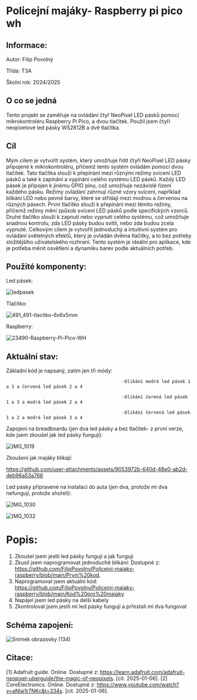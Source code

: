 # Policejní majáky- Raspberry pi pico wh

## Informace: 

Autor: Filip Povolný

Třída: T3A

Školní rok: 2024/2025

## O co se jedná

Tento projekt se zaměřuje na ovládání čtyř NeoPixel LED pásků pomocí mikrokontroléru Raspberry Pi Pico, a dvou tlačítek. Použil jsem čtyři neopixelové led pásky WS2812B a dvě tlačítka.

## Cíl

Mým cílem je vytvořit systém, který umožňuje řídit čtyři NeoPixel LED pásky připojené k mikrokontroléru, přičemž tento systém ovládám pomocí dvou tlačítek. Tato tlačítka slouží k přepínání mezi různými režimy svícení LED pásků a také k zapínání a vypínání celého systému LED pásků. Každý LED pásek je připojen k jinému GPIO pinu, což umožňuje nezávislé řízení každého pásku. Režimy ovládání zahrnují různé vzory svícení, například blikání LED nebo pevné barvy, které se střídají mezi modrou a červenou na různých pásech. První tlačítko slouží k přepínání mezi těmito režimy, přičemž režimy mění způsob svícení LED pásků podle specifických vzorců. Druhé tlačítko slouží k zapnutí nebo vypnutí celého systému, což umožňuje snadnou kontrolu, zda LED pásky budou svítit, nebo zda budou zcela vypnuté. Celkovým cílem je vytvořit jednoduchý a intuitivní systém pro ovládání světelných efektů, který je ovládán dvěma tlačítky, a to bez potřeby složitějšího uživatelského rozhraní. Tento systém je ideální pro aplikace, kde je potřeba měnit osvětlení a dynamiku barev podle aktuálních potřeb.

## Použité komponenty: 
Led pásek:

![ledpasek](https://github.com/user-attachments/assets/7038b9df-7b9b-4bf3-ba79-3a7c936efe83)

Tlačítko:

![491_491-tlacitko-6x6x5mm](https://github.com/user-attachments/assets/95909073-9334-48d3-a901-f5d6f2b0cccd)

Raspberry: 

![23490-Raspberry-Pi-Pico-WH](https://github.com/user-attachments/assets/0d46ea63-b2f9-4d99-a086-247decbe25e7)


## Aktuální stav:

Základní kód je napsaný, zatím jen tři módy:   

                                                -blikání modrá led pásek 1 a 3 a červená led pásek 2 a 4
                                                
                                                -blikání čerená led pásek 1 a 3 a modrá led pásek 2 a 4
                                                
                                                -blikání červená led pásek 1 a 2 a modrá led pásek 3 a 4

Zapojení na breadboardu (jen dva led pásky a bez tlačítek- z první verze, kde jsem zkoušel jak led pásky fungují):

![IMG_1019](https://github.com/user-attachments/assets/9fbe8bbf-74a1-47d9-9879-b721da2939d6)

Zkoušení jak majáky blikají:

https://github.com/user-attachments/assets/9053972b-640d-48e0-ab2d-deb96a53a766

Led pásky připravené na instalaci do auta (jen dva, protože mi dva nefungují, protože shořeli): 

![IMG_1030](https://github.com/user-attachments/assets/ad3b9ced-bb54-436e-a345-7c3a08fa5a74)

![IMG_1032](https://github.com/user-attachments/assets/d746d139-b02b-4d9d-9d96-3c06f60f6dce)
# Popis:
1. Zkoušel jsem jestli led pásky fungují a jak fungují
2. Zkusil jsem naprogramovat jednoduché blikání: Dostupné z: https://github.com/FilipPovolny/Policejni-majaky-raspberry/blob/main/Prvni%20kod.
3. Naprogramoval jsem aktuální kód: https://github.com/FilipPovolny/Policejni-majaky-raspberry/blob/main/Kod%20pro%20majaky
4. Napájel jsem led pásky na delší kabely
5. Zkontroloval jsem jestli mi led pásky fungují a prřestali mi dva fungovat


## Schéma zapojení: 

![Snímek obrazovky (134)](https://github.com/user-attachments/assets/fe4ec755-6786-4e0a-b681-79d3a7bd5de7)


## Citace:

[1] Adafruit guide. Online. Dostupné z: https://learn.adafruit.com/adafruit-neopixel-uberguide/the-magic-of-neopixels. [cit. 2025-01-06].
[2] CoreElectronics. Online. Dostupné z: https://www.youtube.com/watch?v=aNlaj1r7NKc&t=334s. [cit. 2025-01-06].
